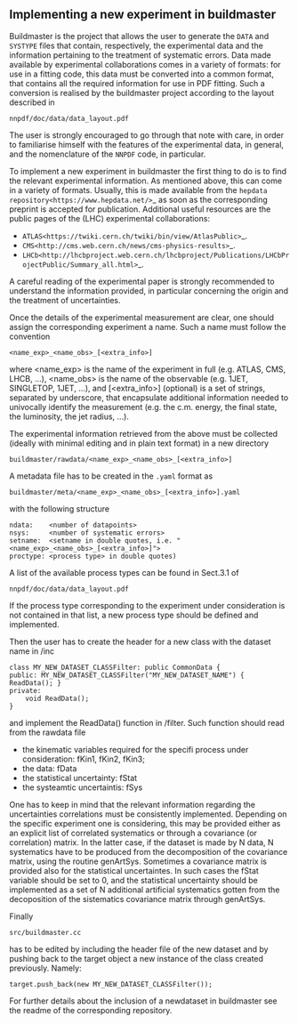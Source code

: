## Implementing a new experiment in buildmaster

Buildmaster is the project that allows the user to generate the ``DATA`` and
``SYSTYPE`` files that contain, respectively, the experimental data and the 
information pertaining to the treatment of systematic errors.
Data made available by experimental collaborations comes in a variety of 
formats: for use in a fitting code, this data must be converted into a
common format, that contains all the required information for use in PDF 
fitting. Such a conversion is realised by the buildmaster project according to 
the layout described in
```
nnpdf/doc/data/data_layout.pdf
``` 
The user is strongly encouraged to go through that note with care,
in order to familiarise himself with the features of the experimental data,
in general, and the nomenclature of the ``NNPDF`` code, in particular.
 
To implement a new experiment in buildmaster the first thing to do is to 
find the relevant experimental information. As mentioned above, this can come 
in a variety of formats. Usually, this is made available from the `hepdata
repository<https://www.hepdata.net/>`_ as soon as the corresponding preprint 
is accepted for publication.
Additional useful resources are the public pages of the (LHC)
experimental collaborations:
- `ATLAS<https://twiki.cern.ch/twiki/bin/view/AtlasPublic>`_.
- `CMS<http://cms.web.cern.ch/news/cms-physics-results>`_.
- `LHCb<http://lhcbproject.web.cern.ch/lhcbproject/Publications/LHCbProjectPublic/Summary_all.html>`_.

A careful reading of the experimental paper is strongly recommended to 
understand the information provided, in particular concerning the origin
and the treatment of uncertainties.

Once the details of the experimental measurement are clear, one should assign
the corresponding experiment a name. Such a name must follow the convention
```
<name_exp>_<name_obs>_[<extra_info>]
```
where <name_exp> is the name of the experiment in full (e.g. ATLAS, CMS,
LHCB, ...), <name_obs> is the name of the observable (e.g. 1JET, SINGLETOP,
1JET, ...), and [<extra_info>] (optional) is a set of strings, separated by
underscore, that encapsulate additional information needed to univocally
identify the measurement (e.g. the c.m. energy, the final state, 
the luminosity, the jet radius, ...).

The experimental information retrieved from the above must be 
collected (ideally with minimal editing and in plain text format) 
in a new directory 
```
buildmaster/rawdata/<name_exp>_<name_obs>_[<extra_info>]
```
A metadata file has to be created in the ``.yaml`` format as
```
buildmaster/meta/<name_exp>_<name_obs>_[<extra_info>].yaml
```
with the following structure
```
ndata:    <number of datapoints>
nsys:     <number of systematic errors>
setname:  <setname in double quotes, i.e. "<name_exp>_<name_obs>_[<extra_info>]">
proctype: <process type> in double quotes)
```
A list of the available process types can be found in Sect.3.1 of
```
nnpdf/doc/data/data_layout.pdf
``` 
If the process type corresponding to the experiment under consideration is not
contained in that list, a new process type should be defined and implemented.

Then the user has to create the header for a new class with the dataset name in /inc

```
class MY_NEW_DATASET_CLASSFilter: public CommonData {
public: MY_NEW_DATASET_CLASSFilter("MY_NEW_DATASET_NAME") { ReadData(); }
private:
	void ReadData();
}

```
and implement the ReadData() function in /filter.
Such function should read from the rawdata file 
- the kinematic variables required for the specifi process under consideration: fKin1, fKin2, fKin3;
- the data: fData
- the statistical uncertainty: fStat
- the systeamtic uncertaintis: fSys

One has to keep in mind that the relevant information regarding the uncertainties correlations must be 
consistently implemented.
Depending on the specific experiment one is considering, this may be provided either as an explicit list of correlated systematics
or through a covariance (or correlation) matrix. In the latter case, if the dataset is made by N data, N systematics have to be produced from the decomposition of the covariance matrix, using the routine genArtSys.
Sometimes a covariance matrix is provided also for the statistical uncertaintes. In such cases the fStat variable should be set to 0,
and the statistical uncertainty should be implemented as a set of N additional artificial systematics gotten from the decoposition
of the sistematics covariance matrix through genArtSys. 

Finally 
```
src/buildmaster.cc 
```
has to be edited by including the header file of the new dataset and by pushing back to the target object a new instance of the class created previously. Namely:

```
target.push_back(new MY_NEW_DATASET_CLASSFilter());

```

For further details about the inclusion of a newdataset in buildmaster see the readme of the corresponding repository.








